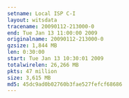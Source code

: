```yaml
---
setname: Local ISP C-I
layout: witsdata
tracename: 20090112-213000-0
end: Tue Jan 13 11:00:00 2009
originalname: 20090112-213000-0
gzsize: 1,844 MB
len: 0:30:00
start: Tue Jan 13 10:30:01 2009
totalwirelen: 26,266 MB
pkts: 47 million
size: 3,615 MB
md5: 45dc9ad0b02760b3fae527fefcf68686
---
```

